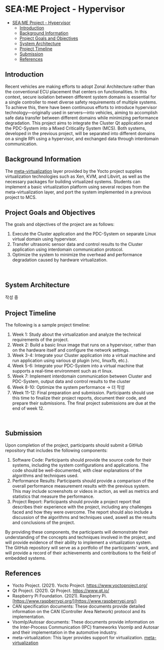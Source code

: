 # SEA:ME Project - Hypervisor

- [SEA:ME Project - Hypervisor](#-seame-project---Hypervisor)
  - [Introduction](#introduction)
  - [Background Information](#background-information)
  - [Project Goals and Objectives](#project-goals-and-objectives)
  - [System Architecture](#system-architecture)
  - [Project Timeline](#project-timeline)
  - [Submission](#submission)
  - [References](#references)

## Introduction

Recent vehicles are making efforts to adopt Zonal Architecture rather than the conventional ECU placement that centers on functionalities. In this context, secure isolation between different system domains is essential for a single controller to meet diverse safety requirements of multiple systems. To achieve this, there have been continuous efforts to introduce hypervisor technology—originally used in servers—into vehicles, aiming to accomplish safe data transfer between different domains while minimizing performance degradation.
This project aims to integrate the Cluster Qt application and the PDC-System into a Mixed Criticality System (MCS). Both systems, developed in the previous project, will be separated into different domains on a single RPi using a hypervisor, and exchanged data through interdomain communication.
</br>


## Background Information

The [meta-virtualization](https://layers.openembedded.org/layerindex/branch/master/layer/meta-virtualization/) layer provided by the Yocto project supplies virtualization technologies such as Xen, KVM, and Libvirt, as well as the necessary packages for building virtualized systems. Students can implement a basic virtualization platform using several recipes from the meta-virtualization layer, and port the system implemented in a previous project to MCS.
</br>


## Project Goals and Objectives

The goals and objectives of the project are as follows:

1. Execute the Cluster application and the PDC-System on separate Linux virtual domain using hypervisor.
2. Transfer ultrasonic sensor data and control results to the Cluster application using interdomain communication protocol.
3. Optimize the system to minimize the overhead and performance degradation caused by hardware virtualization.
</br>


## System Architecture

작성 중
</br>


## Project Timeline

 The following is a sample project timeline:
 
 1. Week 1: Study about the virtualization and analyze the technical requirements of the project.
 2. Week 2: Build a basic linux image that runs on a hypervisor, rather than on the hardware itself and configure the network settings.
 3. Week 3-4: Integrate your Cluster application into a virtual machine and run application using various qt plugin (vnc, linuxfb, etc.).
 4. Week 5-6: Integrate your PDC-System into a virtual machine that supports a real-time environment such as rt linux.
 5. Week 7: Implement interdomain communication between Cluster and PDC-System, output data and control results to the cluster
 6. Week 8-10: Optimize the system performance -> 더 작성
 7. Week 11-12: Final preparation and submission. Participants should use this time to finalize their project reports, document their code, and prepare their submissions. The final project submissions are due at the end of week 12.
</br>


## Submission

Upon completion of the project, participants should submit a GitHub repository that includes the following components:

1. Software Code: Participants should provide the source code for their systems, including the system configurations and applications. The code should be well-documented, with clear explanations of the algorithms and techniques used.
2. Performance Results: Participants should provide a comparison of the overall performance measurement results with the previous system. This may include screenshots or videos in action, as well as metrics and statistics that measure the performance.
3. Project Report: Participants should provide a project report that describes their experience with the project, including any challenges faced and how they were overcome. The report should also include a discussion of the algorithms and techniques used, aswell as the results and conclusions of the project.

By providing these components, the participants will demonstrate their understanding of the concepts and techniques involved in the project, and will provide evidence of their ability to implement a virtualization system. The GitHub repository will serve as a portfolio of the participants' work, and will provide a record of their achievements and contributions to the field of embedded systems.
</br>


## References

* Yocto Project. (2021). Yocto Project. https://www.yoctoproject.org/
* Qt Project. (2021). Qt Project. https://www.qt.io/
* Raspberry Pi Foundation. (2021). Raspberry Pi. [https://www.raspberrypi.org/](https://www.raspberrypi.org/)
* CAN specification documents: These documents provide detailed information on the CAN (Controller Area Network) protocol and its implementation.
* VsomIp/Autosar documents: These documents provide information on the Inter-Process Communication (IPC) frameworks VsomIp and Autosar and their implementation in the automotive industry.
* meta-virtualization: This layer provides support for virtualization. [meta-virtualization](https://layers.openembedded.org/layerindex/branch/master/layer/meta-virtualization/)
</br>
